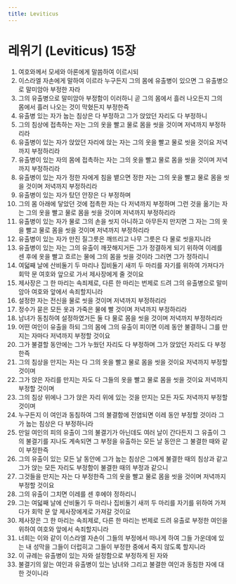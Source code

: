 ```yaml
---
title: Leviticus
---
```


# 레위기 (Leviticus) 15장
1. 여호와께서 모세와 아론에게 말씀하여 이르시되
1. 이스라엘 자손에게 말하여 이르라 누구든지 그의 몸에 유출병이 있으면 그 유출병으로 말미암아 부정한 자라
1. 그의 유출병으로 말미암아 부정함이 이러하니 곧 그의 몸에서 흘러 나오든지 그의 몸에서 흘러 나오는 것이 막혔든지 부정한즉
1. 유출병 있는 자가 눕는 침상은 다 부정하고 그가 앉았던 자리도 다 부정하니
1. 그의 침상에 접촉하는 자는 그의 옷을 빨고 물로 몸을 씻을 것이며 저녁까지 부정하리라
1. 유출병이 있는 자가 앉았던 자리에 앉는 자는 그의 옷을 빨고 물로 씻을 것이요 저녁까지 부정하리라
1. 유출병이 있는 자의 몸에 접촉하는 자는 그의 옷을 빨고 물로 몸을 씻을 것이며 저녁까지 부정하리라
1. 유출병이 있는 자가 정한 자에게 침을 뱉으면 정한 자는 그의 옷을 빨고 물로 몸을 씻을 것이며 저녁까지 부정하리라
1. 유출병이 있는 자가 탔던 안장은 다 부정하며
1. 그의 몸 아래에 닿았던 것에 접촉한 자는 다 저녁까지 부정하며 그런 것을 옮기는 자는 그의 옷을 빨고 물로 몸을 씻을 것이며 저녁까지 부정하리라
1. 유출병이 있는 자가 물로 그의 손을 씻지 아니하고 아무든지 만지면 그 자는 그의 옷을 빨고 물로 몸을 씻을 것이며 저녁까지 부정하리라
1. 유출병이 있는 자가 만진 질그릇은 깨뜨리고 나무 그릇은 다 물로 씻을지니라
1. 유출병이 있는 자는 그의 유출이 깨끗해지거든 그가 정결하게 되기 위하여 이레를 센 후에 옷을 빨고 흐르는 물에 그의 몸을 씻을 것이라 그러면 그가 정하리니
1. 여덟째 날에 산비둘기 두 마리나 집비둘기 새끼 두 마리를 자기를 위하여 가져다가 회막 문 여호와 앞으로 가서 제사장에게 줄 것이요
1. 제사장은 그 한 마리는 속죄제로, 다른 한 마리는 번제로 드려 그의 유출병으로 말미암아 여호와 앞에서 속죄할지니라
1. 설정한 자는 전신을 물로 씻을 것이며 저녁까지 부정하리라
1. 정수가 묻은 모든 옷과 가죽은 물에 빨 것이며 저녁까지 부정하리라
1. 남녀가 동침하여 설정하였거든 둘 다 물로 몸을 씻을 것이며 저녁까지 부정하리라
1. 어떤 여인이 유출을 하되 그의 몸에 그의 유출이 피이면 이레 동안 불결하니 그를 만지는 자마다 저녁까지 부정할 것이요
1. 그가 불결할 동안에는 그가 누웠던 자리도 다 부정하며 그가 앉았던 자리도 다 부정한즉
1. 그의 침상을 만지는 자는 다 그의 옷을 빨고 물로 몸을 씻을 것이요 저녁까지 부정할 것이며
1. 그가 앉은 자리를 만지는 자도 다 그들의 옷을 빨고 물로 몸을 씻을 것이요 저녁까지 부정할 것이며
1. 그의 침상 위에나 그가 앉은 자리 위에 있는 것을 만지는 모든 자도 저녁까지 부정할 것이며
1. 누구든지 이 여인과 동침하여 그의 불결함에 전염되면 이레 동안 부정할 것이라 그가 눕는 침상은 다 부정하니라
1. 만일 여인의 피의 유출이 그의 불결기가 아닌데도 여러 날이 간다든지 그 유출이 그의 불결기를 지나도 계속되면 그 부정을 유출하는 모든 날 동안은 그 불결한 때와 같이 부정한즉
1. 그의 유출이 있는 모든 날 동안에 그가 눕는 침상은 그에게 불결한 때의 침상과 같고 그가 앉는 모든 자리도 부정함이 불결한 때의 부정과 같으니
1. 그것들을 만지는 자는 다 부정한즉 그의 옷을 빨고 물로 몸을 씻을 것이며 저녁까지 부정할 것이요
1. 그의 유출이 그치면 이레를 센 후에야 정하리니
1. 그는 여덟째 날에 산비둘기 두 마리나 집비둘기 새끼 두 마리를 자기를 위하여 가져다가 회막 문 앞 제사장에게로 가져갈 것이요
1. 제사장은 그 한 마리는 속죄제로, 다른 한 마리는 번제로 드려 유출로 부정한 여인을 위하여 여호와 앞에서 속죄할지니라
1. 너희는 이와 같이 이스라엘 자손이 그들의 부정에서 떠나게 하여 그들 가운데에 있는 내 성막을 그들이 더럽히고 그들이 부정한 중에서 죽지 않도록 할지니라
1. 이 규례는 유출병이 있는 자와 설정함으로 부정하게 된 자와
1. 불결기의 앓는 여인과 유출병이 있는 남녀와 그리고 불결한 여인과 동침한 자에 대한 것이니라